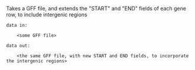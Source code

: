 

Takes a GFF file, and extends the "START" and "END" fields of each gene row, to include intergenic regions


	data in: 

		<some GFF file>

	data out:

		<the same GFF file, with new START and END fields, to incorporate the intergenic regions>

